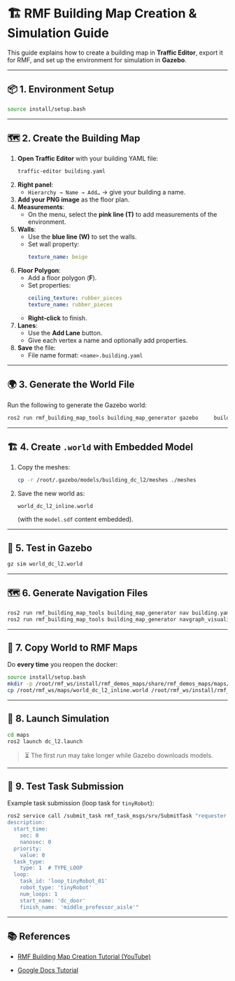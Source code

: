 # 🏗️ RMF Building Map Creation & Simulation Guide

This guide explains how to create a building map in **Traffic Editor**, export it for RMF, and set up the environment for simulation in **Gazebo**.

---

## 📦 1. Environment Setup

```bash
source install/setup.bash
```

---

## 🗺️ 2. Create the Building Map

1. **Open Traffic Editor** with your building YAML file:
   ```bash
   traffic-editor building.yaml
   ```
2. **Right panel**:  
   - `Hierarchy → Name → Add…` → give your building a name.
3. **Add your PNG image** as the floor plan.
4. **Measurements**:  
   - On the menu, select the **pink line (T)** to add measurements of the environment.
5. **Walls**:  
   - Use the **blue line (W)** to set the walls.  
   - Set wall property:
     ```yaml
     texture_name: beige
     ```
6. **Floor Polygon**:  
   - Add a floor polygon (**F**).  
   - Set properties:
     ```yaml
     ceiling_texture: rubber_pieces
     texture_name: rubber_pieces
     ```
   - **Right-click** to finish.
7. **Lanes**:  
   - Use the **Add Lane** button.  
   - Give each vertex a name and optionally add properties.
8. **Save** the file:  
   - File name format: `<name>.building.yaml`

---

## 🌍 3. Generate the World File

Run the following to generate the Gazebo world:

```bash
ros2 run rmf_building_map_tools building_map_generator gazebo     building.yaml     world_dc_l2.world     ~/.gazebo/models
```

---

## 🏗️ 4. Create `.world` with Embedded Model

1. Copy the meshes:
   ```bash
   cp -r /root/.gazebo/models/building_dc_l2/meshes ./meshes
   ```
2. Save the new world as:
   ```
   world_dc_l2_inline.world
   ```
   (with the `model.sdf` content embedded).

---

## 🧪 5. Test in Gazebo

```bash
gz sim world_dc_l2.world
```

---

## 🗺️ 6. Generate Navigation Files

```bash
ros2 run rmf_building_map_tools building_map_generator nav building.yaml maps/
ros2 run rmf_building_map_tools building_map_generator navgraph_visualization building.yaml maps/
```

---

## 📂 7. Copy World to RMF Maps

Do **every time** you reopen the docker:

```bash
source install/setup.bash
mkdir -p /root/rmf_ws/install/rmf_demos_maps/share/rmf_demos_maps/maps/dc_l2/
cp /root/rmf_ws/maps/world_dc_l2_inline.world /root/rmf_ws/install/rmf_demos_maps/share/rmf_demos_maps/maps/dc_l2/dc_l2.world
```

---

## 🚀 8. Launch Simulation

```bash
cd maps
ros2 launch dc_l2.launch
```
> ⏳ The first run may take longer while Gazebo downloads models.

---

## 📝 9. Test Task Submission

Example task submission (loop task for `tinyRobot`):

```bash
ros2 service call /submit_task rmf_task_msgs/srv/SubmitTask "requester: 'rmf_demos_tasks'
description:
  start_time:
    sec: 0
    nanosec: 0
  priority:
    value: 0
  task_type:
    type: 1  # TYPE_LOOP
  loop:
    task_id: 'loop_tinyRobot_01'
    robot_type: 'tinyRobot'
    num_loops: 1
    start_name: 'dc_door'
    finish_name: 'middle_professor_aisle'"
```

---

## 📚 References

- [RMF Building Map Creation Tutorial (YouTube)](https://www.youtube.com/watch?v=POLjIOs2MaM&t=968s)

- [Google Docs Tutorial](https://docs.google.com/document/d/10Vif_sw5_8SZr7kzbUPEd8Tp6-2p9BgeIjz_cjSJ7so/edit?tab=t.0)
 